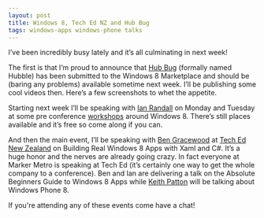 ```yaml
---
layout: post
title: Windows 8, Tech Ed NZ and Hub Bug
tags: windows-apps windows-phone talks
---
```


I’ve been incredibly busy lately and it’s all culminating in next week! 

The first is that I’m proud to announce that [Hub Bug][hubble] (formally named Hubble) has been submitted to the Windows 8 Marketplace and should be (baring any problems) available sometime next week. I’ll be publishing some cool videos then.  Here’s a few screenshots to whet the appetite.

Starting next week I’ll be speaking with [Ian Randall][ian] on Monday and Tuesday at some pre conference [workshops][workshop] around Windows 8. There’s still places available and it’s free so come along if you can.

And then the main event, I’ll be speaking with [Ben Gracewood][ben] at [Tech Ed New Zealand][teched] on Building Real Windows 8 Apps with Xaml and C#. It’s a huge honor and the nerves are already going crazy. In fact everyone at Marker Metro is speaking at Tech Ed (it’s certainly one way to get the whole company to a conference). Ben and Ian are delivering a talk on the Absolute Beginners Guide to Windows 8 Apps while [Keith Patton][keith] will be talking about Windows Phone 8.

If you're attending any of these events come have a chat!

[ben]: https://twitter.com/nzben
[ian]: https://twitter.com/kiwipom
[keith]: https://twitter.com/kpatton
[hubble]: http://compiledexperience.com/blog/posts/first-look-hubble
[teched]: http://newzealand.msteched.com/
[workshop]: https://win8.msregistration.com/eventlist.aspx?ID=e9d612ee-3ac6-414f-b639-730157aed0a4
